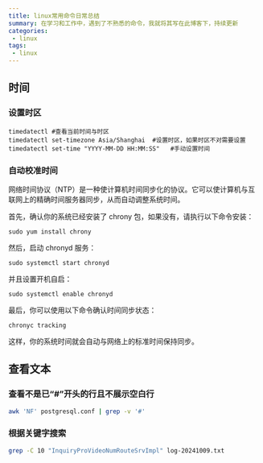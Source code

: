 ```yaml
---
title: linux常用命令日常总结
summary: 在学习和工作中，遇到了不熟悉的命令，我就将其写在此博客下，持续更新
categories:
 - linux
tags:
 - linux
---
```


## 时间

### 设置时区

```shell
timedatectl #查看当前时间与时区
timedatectl set-timezone Asia/Shanghai  #设置时区，如果时区不对需要设置
timedatectl set-time "YYYY-MM-DD HH:MM:SS"   #手动设置时间
```

### 自动校准时间

网络时间协议（NTP）是一种使计算机时间同步化的协议。它可以使计算机与互联网上的精确时间服务器同步，从而自动调整系统时间。

首先，确认你的系统已经安装了 chrony 包，如果没有，请执行以下命令安装：

```shell
sudo yum install chrony
```

然后，启动 chronyd 服务：

```shell
sudo systemctl start chronyd
```

并且设置开机自启：

```shell
sudo systemctl enable chronyd
```

最后，你可以使用以下命令确认时间同步状态：

```shell
chronyc tracking
```


这样，你的系统时间就会自动与网络上的标准时间保持同步。

## 查看文本

### 查看不是已“#”开头的行且不展示空白行

```sh
awk 'NF' postgresql.conf | grep -v '#'
```

### 根据关键字搜索

```sh
grep -C 10 "InquiryProVideoNumRouteSrvImpl" log-20241009.txt
```



